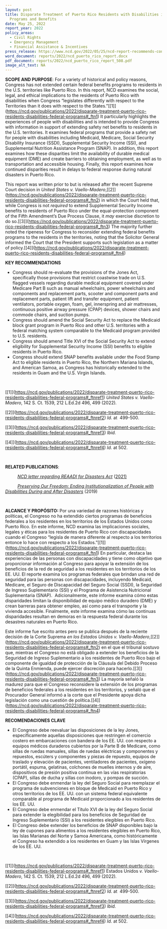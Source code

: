 ```yaml
---
layout: post
title: Disparate Treatment of Puerto Rico Residents with Disabilities in Federal
  Programs and Benefits
date: May 25, 2022
report_year: 2022
policy_areas:
  - Civil Rights
  - Emergency Management
  - Financial Assistance & Incentives
press_release: https://www.ncd.gov/2022/05/25/ncd-report-recommends-congressional-action-on-federal-benefits-for-americans-with-disabilities-in-u-s-territories/
word_document: reports/2022/ncd_puerto_rico_report.docx
pdf_document: reports/2022/ncd_puerto_rico_report_508.pdf
image_alt_text: NA
---
```

**SCOPE AND PURPOSE**: For a variety of historical and policy reasons, Congress has not extended certain federal benefits programs to residents in the U.S. territories like Puerto Rico. In this report, NCD examines the social, legal, and ethical implications to the residents of Puerto Rico with disabilities when Congress “legislates differently with respect to the Territories than it does with respect to the States.”[\[1]](https://ncd.gov/publications/2022/disparate-treatment-puerto-rico-residents-disabilities-federal-programs#_ftn1) It particularly highlights the experiences of people with disabilities and is intended to provide Congress with information in support of extending safety net benefits to residents in the U.S. territories. It examines federal programs that provide a safety net for people with disabilities including Medicaid, Medicare, Social Security Disability Insurance (SSDI), Supplemental Security Income (SSI), and Supplemental Nutrition Assistance Program (SNAP). In addition, this report examines how these disparities limit the availability of durable medical equipment (DME) and create barriers to obtaining employment, as well as to transportation and accessible housing. Finally, this report examines how continued disparities result in delays to federal response during natural disasters in Puerto Rico.

This report was written prior to but is released after the recent Supreme Court decision in *United States v. Vaello-Madero*,[\[2]](https://ncd.gov/publications/2022/disparate-treatment-puerto-rico-residents-disabilities-federal-programs#_ftn2) in which the Court held that, while Congress is not *required* to extend Supplemental Security Income benefits to residents of Puerto Rico under the equal-protection component of the Fifth Amendment’s Due Process Clause, it *may* exercise discretion to do so.[\[3]](https://ncd.gov/publications/2022/disparate-treatment-puerto-rico-residents-disabilities-federal-programs#_ftn3) The majority further noted the ripeness for Congress to reconsider extending federal benefits programs to the residents in the territories, noting that the Solicitor General informed the Court that the President supports such legislation as a matter of policy.[\[4]](https://ncd.gov/publications/2022/disparate-treatment-puerto-rico-residents-disabilities-federal-programs#_ftn4)

**KEY RECOMMENDATIONS**

* Congress should re-evaluate the provisions of the Jones Act, specifically those provisions that restrict coastwise trade on U.S. flagged vessels regarding durable medical equipment covered under Medicare Part B such as manual wheelchairs, power wheelchairs and components and replacement parts, scooter and component parts and replacement parts, patient lift and transfer equipment, patient ventilators, portable oxygen, foam, gel, innerspring and air mattresses, continuous positive airway pressure (CPAP) devices, shower chairs and commode chairs, and suction pumps.
* Congress should amend the Social Security Act to replace the Medicaid block grant program in Puerto Rico and other U.S. territories with a federal matching system comparable to the Medicaid program provided to U.S. residents.
* Congress should amend Title XVI of the Social Security Act to extend eligibility for Supplemental Security Income (SSI) benefits to eligible residents in Puerto Rico.
* Congress should extend SNAP benefits available under the Food Stamp Act to eligible residents in Puerto Rico, the Northern Mariana Islands, and American Samoa, as Congress has historically extended to the residents in Guam and the U.S. Virgin Islands.

 

[\[1]](https://ncd.gov/publications/2022/disparate-treatment-puerto-rico-residents-disabilities-federal-programs#_ftnref1) *United States v. Vaello-Madero*, 142 S. Ct. 1539, 212 L.Ed.2d 496, 499 (2022)*.*

[\[2]](https://ncd.gov/publications/2022/disparate-treatment-puerto-rico-residents-disabilities-federal-programs#_ftnref2) *Id*. at  499-500.

[\[3]](https://ncd.gov/publications/2022/disparate-treatment-puerto-rico-residents-disabilities-federal-programs#_ftnref3) *Ibid.*

[\[4]](https://ncd.gov/publications/2022/disparate-treatment-puerto-rico-residents-disabilities-federal-programs#_ftnref4) *Id.* at 502.

 

**RELATED PUBLICATIONS**:

          *[NCD letter regarding REAADI for Disasters Act](https://www.ncd.gov/publications/2021/ncd-letter-regarding-reaadi-disasters-act)* ([2021)](<>)

          *[Preserving Our Freedom: Ending Institutionalization of People with Disabilities During and After Disasters](https://www.ncd.gov/publications/2019/preserving-our-freedom)* (2019)

 

**ALCANCE Y PROPÓSITO:** Por una variedad de razones históricas y políticas, el Congreso no ha extendido ciertos programas de beneficios federales a los residentes en los territorios de los Estados Unidos como Puerto Rico. En este informe, NCD examina las implicaciones sociales, legales y éticas para los residentes de Puerto Rico con discapacidades cuando el Congreso “legisla de manera diferente al respecto a los territorios entonce lo hace con respecto a los Estados.”[\[1]](https://ncd.gov/publications/2022/disparate-treatment-puerto-rico-residents-disabilities-federal-programs#_ftn1) En particular, destaca las experiencias de las personas con discapacidades y tiene como objetivo que proporcionar información al Congreso para apoyar la extensión de los beneficios de la red de seguridad a los residentes en los territorios de los EE. UU. El reporte examina los programas federales que brindan una red de seguridad para las personas con discapacidades, incluyendo Medicaid, Medicare, el Seguro de Discapacidad del Seguro Social (SSDI), la Seguridad de Ingreso Suplementario (SSI) y el Programa de Asistencia Nutricional Suplementaria (SNAP).  Adicionalmente, este informe examina cómo estas disparidades limitan la disponibilidad de equipo médico duradero (DME) y crean barreras para obtener empleo, así como para el transporte y la vivienda accesible. Finalmente, este informe examina cómo las continuas disparidades resultan en demoras en la respuesta federal durante los desastres naturales en Puerto Rico.

Este informe fue escrito antes pero se publica después de la reciente decisión de la Corte Suprema *en los Estados Unidos v. Vaello-Madero*,[\[2]](https://ncd.gov/publications/2022/disparate-treatment-puerto-rico-residents-disabilities-federal-programs#_ftn2) en el que el tribunal sostuvo que, mientras el Congreso no está obligado a extender los beneficios de la Seguridad de Ingreso Suplementario a los residentes de Puerto Rico bajo el componente de igualdad de protección de la Cláusula del Debido Proceso de la Quinta Enmienda, puede ejercer discreción para hacerlo.[\[3]](https://ncd.gov/publications/2022/disparate-treatment-puerto-rico-residents-disabilities-federal-programs#_ftn3) La mayoría señaló la madurez para que el Congreso reconsidere la extensión de los programas de beneficios federales a los residentes en los territorios, y señaló que el Procurador General informó a la corte que el Presidente apoya dicha legislación como una cuestión de política.[\[4]](https://ncd.gov/publications/2022/disparate-treatment-puerto-rico-residents-disabilities-federal-programs#_ftn4)

**RECOMENDACIONES CLAVE**

* El Congreso debe reevaluar las disposiciones de la ley Jones, específicamente aquellas disposiciones que restringen el comercio costero en embarcaciones con bandera de los EE. UU. con respecto a equipos médicos duraderos cubiertos por la Parte B de Medicare, como sillas de ruedas manuales, sillas de ruedas eléctricas y componentes y repuestos, escúters y componentes y piezas de repuesto, equipos de traslado y elevación de pacientes, ventiladores de pacientes, oxígeno portátil, espuma, gelatinas, colchones de muelles internos y de aire, dispositivos de presión positiva continua en las vías respiratorias (CPAP), sillas de ducha y sillas con inodoro, y pompas de succión.
* El Congreso debe enmendar la ley del Seguro Social para reemplazar el programa de subvenciones en bloque de Medicaid en Puerto Rico y otros territorios de los EE. UU. con un sistema federal equivalente comparable al programa de Medicaid proporcionado a los residentes de los EE. UU.
* El Congreso debe enmendar el Título XVI de la ley del Seguro Social para extender la elegibilidad para los beneficios de Seguridad de Ingreso Suplementario (SSI) a los residentes elegibles en Puerto Rico.
* El Congreso debe extender los beneficios de SNAP disponibles bajo la ley de cupones para alimentos a los residentes elegibles en Puerto Rico, las Islas Marianas del Norte y Samoa Americana, como históricamente el Congreso ha extendido a los residentes en Guam y las Islas Vírgenes de los EE. UU.

 

[\[1]](https://ncd.gov/publications/2022/disparate-treatment-puerto-rico-residents-disabilities-federal-programs#_ftnref1) Estados Unidos *v. Vaello-Madero*, 142 S. Ct. 1539, 212 L.Ed.2d 496, 499 (2022)*.*

[\[2]](https://ncd.gov/publications/2022/disparate-treatment-puerto-rico-residents-disabilities-federal-programs#_ftnref2) *Id*. at  499-500.

[\[3]](https://ncd.gov/publications/2022/disparate-treatment-puerto-rico-residents-disabilities-federal-programs#_ftnref3) *Ibid.*

[\[4]](https://ncd.gov/publications/2022/disparate-treatment-puerto-rico-residents-disabilities-federal-programs#_ftnref4) *Id.* at 502.